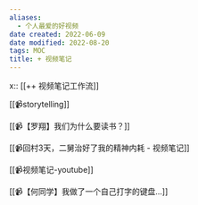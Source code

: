 ```yaml
---
aliases:
  - 个人最爱的好视频
date created: 2022-06-09
date modified: 2022-08-20
tags: MOC
title: + 视频笔记
---
```


x:: [[++ 视频笔记工作流]]

[[📹storytelling]]

[[📹【罗翔】我们为什么要读书？]]

[[📹回村3天，二舅治好了我的精神内耗 - 视频笔记]]

[[📹视频笔记-youtube]]

[[📹【何同学】我做了一个自己打字的键盘...]]
